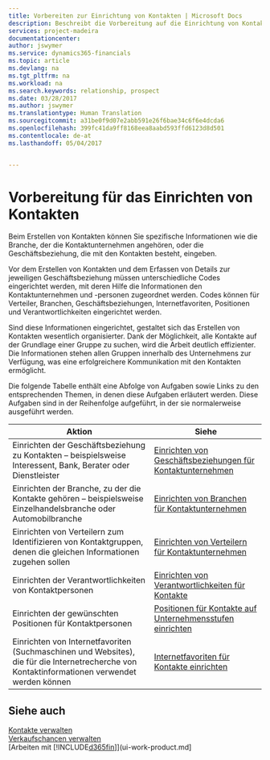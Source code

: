 ```yaml
---
title: Vorbereiten zur Einrichtung von Kontakten | Microsoft Docs
description: Beschreibt die Vorbereitung auf die Einrichtung von Kontakten in Financials
services: project-madeira
documentationcenter: 
author: jswymer
ms.service: dynamics365-financials
ms.topic: article
ms.devlang: na
ms.tgt_pltfrm: na
ms.workload: na
ms.search.keywords: relationship, prospect
ms.date: 03/28/2017
ms.author: jswymer
ms.translationtype: Human Translation
ms.sourcegitcommit: a31be0f9d07e2abb591e26f6bae34c6f6e4dcda6
ms.openlocfilehash: 399fc41da9ff8168eea8aabd593ffd6123d8d501
ms.contentlocale: de-at
ms.lasthandoff: 05/04/2017


---
```

# <a name="preparing-for-setting-up-contacts"></a>Vorbereitung für das Einrichten von Kontakten
Beim Erstellen von Kontakten können Sie spezifische Informationen wie die Branche, der die Kontaktunternehmen angehören, oder die Geschäftsbeziehung, die mit den Kontakten besteht, eingeben.

Vor dem Erstellen von Kontakten und dem Erfassen von Details zur jeweiligen Geschäftsbeziehung müssen unterschiedliche Codes eingerichtet werden, mit deren Hilfe die Informationen den Kontaktunternehmen und -personen zugeordnet werden. Codes können für Verteiler, Branchen, Geschäftsbeziehungen, Internetfavoriten, Positionen und Verantwortlichkeiten eingerichtet werden.

Sind diese Informationen eingerichtet, gestaltet sich das Erstellen von Kontakten wesentlich organisierter. Dank der Möglichkeit, alle Kontakte auf der Grundlage einer Gruppe zu suchen, wird die Arbeit deutlich effizienter. Die Informationen stehen allen Gruppen innerhalb des Unternehmens zur Verfügung, was eine erfolgreichere Kommunikation mit den Kontakten ermöglicht.

Die folgende Tabelle enthält eine Abfolge von Aufgaben sowie Links zu den entsprechenden Themen, in denen diese Aufgaben erläutert werden. Diese Aufgaben sind in der Reihenfolge aufgeführt, in der sie normalerweise ausgeführt werden.

| Aktion | Siehe |
| --- | --- |
| Einrichten der Geschäftsbeziehung zu Kontakten – beispielsweise Interessent, Bank, Berater oder Dienstleister |[Einrichten von Geschäftsbeziehungen für Kontaktunternehmen](marketing-business-relations.md) |
| Einrichten der Branche, zu der die Kontakte gehören – beispielsweise Einzelhandelsbranche oder Automobilbranche |[Einrichten von Branchen für Kontaktunternehmen](marketing-industry-groups.md) |
| Einrichten von Verteilern zum Identifizieren von Kontaktgruppen, denen die gleichen Informationen zugehen sollen |[Einrichten von Verteilern für Kontaktunternehmen](marketing-mailing-groups.md) |
| Einrichten der Verantwortlichkeiten von Kontaktpersonen |[Einrichten von Verantwortlichkeiten für Kontakte](marketing-job-responsibilities.md) |
| Einrichten der gewünschten Positionen für Kontaktpersonen |[Positionen für Kontakte auf Unternehmensstufen einrichten](marketing-organizational-levels.md) |
| Einrichten von Internetfavoriten (Suchmaschinen und Websites), die für die Internetrecherche von Kontaktinformationen verwendet werden können |[Internetfavoriten für Kontakte einrichten](marketing-web-sources.md) |

## <a name="see-also"></a>Siehe auch
[Kontakte verwalten](marketing-contacts.md)  
[Verkaufschancen verwalten](marketing-manage-sales-opportunities.md)  
[Arbeiten mit [!INCLUDE[d365fin](includes/d365fin_md.md)]](ui-work-product.md]

